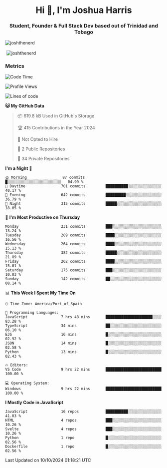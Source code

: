 <h1 align="center">Hi 👋, I'm Joshua Harris</h1>
<h3 align="center">Student, Founder & Full Stack Dev based out of Trinidad and Tobago</h3>

<p align="left"> <img src="https://komarev.com/ghpvc/?username=JoshTheDeveloperr" alt="joshthenerd" /> </p>

<p>&nbsp;<img align="center" src="https://github-readme-stats.vercel.app/api?username=JoshTheDeveloperr&show_icons=true&count_private=true" alt="joshthenerd" /></p>

### Metrics

<!--START_SECTION:waka-->
![Code Time](http://img.shields.io/badge/Code%20Time-973%20hrs%2012%20mins-blue)

![Profile Views](http://img.shields.io/badge/Profile%20Views-0-blue)

![Lines of code](https://img.shields.io/badge/From%20Hello%20World%20I%27ve%20Written-3.3%20million%20lines%20of%20code-blue)

**🐱 My GitHub Data** 

> 📦 619.8 kB Used in GitHub's Storage 
 > 
> 🏆 415 Contributions in the Year 2024
 > 
> 🚫 Not Opted to Hire
 > 
> 📜 2 Public Repositories 
 > 
> 🔑 34 Private Repositories 
 > 
**I'm a Night 🦉** 

```text
🌞 Morning                87 commits          █░░░░░░░░░░░░░░░░░░░░░░░░   04.99 % 
🌆 Daytime                701 commits         ██████████░░░░░░░░░░░░░░░   40.17 % 
🌃 Evening                642 commits         █████████░░░░░░░░░░░░░░░░   36.79 % 
🌙 Night                  315 commits         █████░░░░░░░░░░░░░░░░░░░░   18.05 % 
```
📅 **I'm Most Productive on Thursday** 

```text
Monday                   231 commits         ███░░░░░░░░░░░░░░░░░░░░░░   13.24 % 
Tuesday                  289 commits         ████░░░░░░░░░░░░░░░░░░░░░   16.56 % 
Wednesday                264 commits         ████░░░░░░░░░░░░░░░░░░░░░   15.13 % 
Thursday                 382 commits         █████░░░░░░░░░░░░░░░░░░░░   21.89 % 
Friday                   262 commits         ████░░░░░░░░░░░░░░░░░░░░░   15.01 % 
Saturday                 175 commits         ███░░░░░░░░░░░░░░░░░░░░░░   10.03 % 
Sunday                   142 commits         ██░░░░░░░░░░░░░░░░░░░░░░░   08.14 % 
```


📊 **This Week I Spent My Time On** 

```text
🕑︎ Time Zone: America/Port_of_Spain

💬 Programming Languages: 
JavaScript               7 hrs 48 mins       █████████████████████░░░░   83.28 % 
TypeScript               34 mins             ██░░░░░░░░░░░░░░░░░░░░░░░   06.10 % 
EJS                      16 mins             █░░░░░░░░░░░░░░░░░░░░░░░░   02.92 % 
JSON                     14 mins             █░░░░░░░░░░░░░░░░░░░░░░░░   02.58 % 
Python                   13 mins             █░░░░░░░░░░░░░░░░░░░░░░░░   02.43 % 

🔥 Editors: 
VS Code                  9 hrs 22 mins       █████████████████████████   100.00 % 

💻 Operating System: 
Windows                  9 hrs 22 mins       █████████████████████████   100.00 % 
```

**I Mostly Code in JavaScript** 

```text
JavaScript               16 repos            ██████████░░░░░░░░░░░░░░░   41.03 % 
HTML                     4 repos             ███░░░░░░░░░░░░░░░░░░░░░░   10.26 % 
Svelte                   4 repos             ███░░░░░░░░░░░░░░░░░░░░░░   10.26 % 
Python                   1 repo              █░░░░░░░░░░░░░░░░░░░░░░░░   02.56 % 
Dockerfile               1 repo              █░░░░░░░░░░░░░░░░░░░░░░░░   02.56 % 
```




 Last Updated on 10/10/2024 01:18:21 UTC
<!--END_SECTION:waka-->
